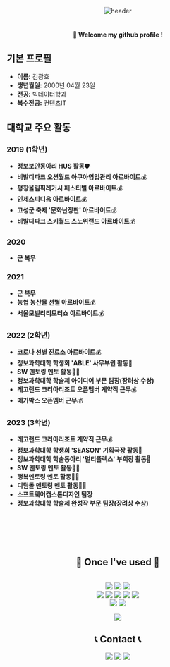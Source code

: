 <div align="center"> 

  
![header](https://capsule-render.vercel.app/api?type=waving&text=pang-pangho&color=gradient&fontColor=ffffff)
<br><br>
####  :wave: Welcome my github profile !
</div>

## 기본 프로필

- **이름:** 김광호
- **생년월일:** 2000년 04월 23일
- **전공:** 빅데이터학과
- **복수전공:** 컨텐츠IT

## 대학교 주요 활동

### 2019 (1학년)

- **정보보안동아리 HUS 활동**🛡️
- **비발디파크 오션월드 아쿠아영업관리 아르바이트**💰
- **평창올림픽레거시 페스티벌 아르바이트**💰
- **인제스피디움 아르바이트**💰
- **고성군 축제 '문화난장판' 아르바이트**💰
- **비발디파크 스키월드 스노위랜드 아르바이트**💰
### 2020

- **군 복무**

### 2021

- **군 복무**
- **농협 농산물 선별 아르바이트**💰
- **서울모빌리티모터쇼 아르바이트**💰
### 2022 (2학년)
- **코로나 선별 진료소 아르바이트**💰
- **정보과학대학 학생회 'ABLE' 사무부원 활동**🏫
- **SW 멘토링 멘토 활동**👨‍🏫
- **정보과학대학 학술제 아이디어 부문 팀장(장려상 수상)**
- **레고랜드 코리아리조트 오픈멤버 계약직 근무**💰
- **메가박스 오픈멤버 근무**💰
### 2023 (3학년)
- **레고랜드 코리아리조트 계약직 근무**💰
- **정보과학대학 학생회 'SEASON' 기획국장 활동**🏫
- **정보과학대학 학술동아리 '멀티플렉스' 부회장 활동**🏫
- **SW 멘토링 멘토 활동**👨‍🏫
- **행복멘토링 멘토 활동**👨‍🏫
- **디딤돌 멘토링 멘토 활동**👨‍🏫
- **소프트웨어캡스톤디자인 팀장**
- **정보과학대학 학술제 완성작 부문 팀장(장려상 수상)**

<br>
<br>
<br>
<br>
<div align="center"> 

## 🔨 Once I've used 🔨

<br>
<img src="https://img.shields.io/badge/HTML5-007396?style=for-the-badge&logo=HTML5&logoColor=white">

<img src="https://img.shields.io/badge/CSS3-4479A1?style=for-the-badge&logo=CSS3&logoColor=white">

<img src="https://img.shields.io/badge/javascript-F80000?style=for-the-badge&logo=javascript&logoColor=white">
<br>

<img src="https://img.shields.io/badge/visualstudiocode-007ACC?style=for-the-badge&logo=visualstudiocode&logoColor=white">



<img src="https://img.shields.io/badge/netlify-00C7B7?style=for-the-badge&logo=netlify&logoColor=white">

<img src="https://img.shields.io/badge/bootstrap-7952B3?style=for-the-badge&logo=bootstrap&logoColor=white">

<img src="https://img.shields.io/badge/swiper-6332F6?style=for-the-badge&logo=swiper&logoColor=white">

<img src="https://img.shields.io/badge/jquery-0769AD?style=for-the-badge&logo=jquery&logoColor=white">
<br>
<img src="https://img.shields.io/badge/git-F05032?style=for-the-badge&logo=git&logoColor=white">

<img src="https://img.shields.io/badge/github-181717?style=for-the-badge&logo=github&logoColor=white">



![](./profile-3d-contrib/profile-green-animate.svg)

## 📞 Contact 📞
<a href="https://www.instagram.com/__gwangya/" target="_blank"><img src="https://img.shields.io/badge/instagram-E4405F?style=for-the-badge&logo=instagram&logoColor=white"/></a>
<a href="https://open.kakao.com/o/sXWDxbRf/" target="_blank"><img src="https://img.shields.io/badge/kakaotalk-FFCD00?style=for-the-badge&logo=kakaotalk&logoColor=white"></a>
<a href="mailto:day_adm@naver.com"><img src="https://img.shields.io/badge/naver-03C75A?style=for-the-badge&logo=naver&logoColor=white"></a>
